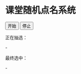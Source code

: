 <!DOCTYPE html>
<html lang="zh-CN">
<head>
    <meta charset="UTF-8">
    <title>随机选学生</title>
    <link rel="stylesheet" href="Lab8_软工2302_002_白晨阳.css">
</head>
<body>
    <div class="container">
        <h1>课堂随机点名系统</h1>
        <div class="button-group">
            <button id="startBtn">开始</button>
            <button id="stopBtn">停止</button>
        </div>
        <div class="display-area">
            <div class="current-box">
                <p>正在抽选：</p>
                <span id="currentStudent">-</span>
            </div>
            <div class="result-box">
                <p>最终选中：</p>
                <span id="selectedStudent">-</span>
            </div>
        </div>
    </div>
    <script src="Lab8_软工2302_002_白晨阳.js"></script>
</body>
</html>
